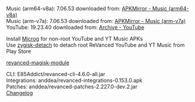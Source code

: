 Music (arm64-v8a): 7.06.53
downloaded from: [APKMirror - Music (arm64-v8a)](https://www.apkmirror.com/apk/google-inc/youtube-music/youtube-music-7-06-53-release/youtube-music-7-06-53-android-apk-download/)  
Music (arm-v7a): 7.06.53
downloaded from: [APKMirror - Music (arm-v7a)](https://www.apkmirror.com/apk/google-inc/youtube-music/youtube-music-7-06-53-release/youtube-music-7-06-53-2-android-apk-download/)  
YouTube: 19.23.40
downloaded from: [Archive - YouTube](https://archive.org/download/jhc-apks/apks/com.google.android.youtube)  

Install [Microg](https://github.com/ReVanced/GmsCore/releases) for non-root YouTube and YT Music APKs  
Use [zygisk-detach](https://github.com/j-hc/zygisk-detach) to detach root ReVanced YouTube and YT Music from Play Store  

[revanced-magisk-module](https://github.com/E85Addict/revanced-magisk-module)
  
CLI: E85Addict/revanced-cli-4.6.0-all.jar  
Integrations: anddea/revanced-integrations-0.153.0.apk  
Patches: anddea/revanced-patches-2.227.0-dev.2.jar  
[Changelog](https://github.com/anddea/revanced-patches/releases/tag/v2.227.0-dev.2)  
